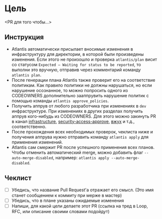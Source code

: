 # Цель

<PR для того чтобы...>

## Инструкция

* Atlantis автоматически присылает вносимые изменения в инфраструктуру для директории, в которой были произведены изменения. Если этого не произошло и проверка `atlantis/plan` висит со статусом `Expected — Waiting for status to be reported`, то выполни это вручную, отправив через комментарий команду `atlantis plan`.
* После генерации плана Atlantis также проверит его на соответствие политикам. Как правило политики не должны нарушаться, но если нарушение осознанное, то можно попросить одного из CODEOWNERS дополнительно зааппрувить нарушение политик с помощью команды `atlantis approve_policies`.
* Получить аппрув от любого разработчика при изменениях в `dev` инфраструктуре. При изменениях в других разделах получить аппрув кого-нибудь из CODEOWNERS. Для этого можно закинуть PR в канал [infrastructure](https://dodobrands.loop.ru/dodo-brands/channels/infrastructure), [security-access-approve](https://dodobrands.loop.ru/dodo-brands/channels/security-access-approve), [вжух](https://dodobrands.loop.ru/dodo-brands/channels/vjuh) и т.д., соответственно.
* После прохождения всех необходимых проверок, чеклиста ниже и получения аппрува нужно отправить команду `atlantis apply` для применения изменений.
* Atlantis сам смержит PR после успешного применения всех планов. Чтобы отменить автоматический merge, можно добавить флаг `--auto-merge-disabled`, например: `atlantis apply --auto-merge-disabled`.

## Чеклист

- [ ] Убедись, что название Pull Request'а отражает его смысл. (Это имя станет сообщением к коммиту при мерже в мастер)
- [ ] Убедись, что в плане указаны ожидаемые изменения
- [ ] Напиши, для какой цели делаете этот PR (ссылка на тред в Loop, RFC, или описание своими словами подойдут)
